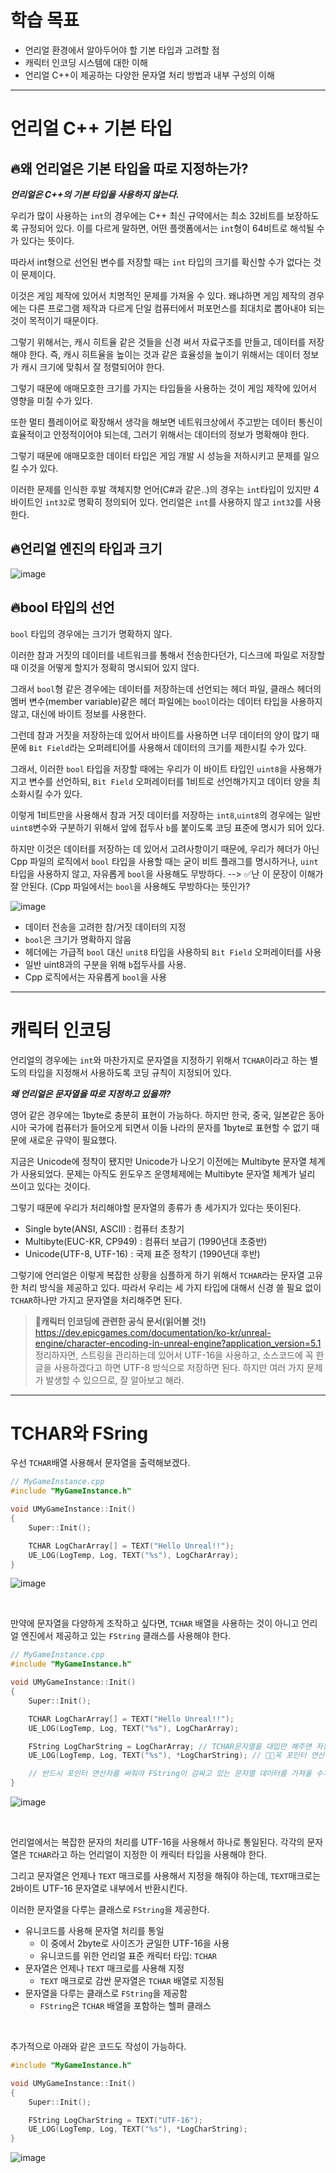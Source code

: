 # 학습 목표
* 언리얼 환경에서 알아두어야 할 기본 타입과 고려할 점
* 캐릭터 인코딩 시스템에 대한 이해
* 언리얼 C++이 제공하는 다양한 문자열 처리 방법과 내부 구성의 이해

---

# 언리얼 C++ 기본 타입 

## 🔥왜 언리얼은 기본 타입을 따로 지정하는가?
***언리얼은 C++의 기본 타입을 사용하지 않는다.***

우리가 많이 사용하는 `int`의 경우에는 C++ 최신 규약에서는 최소 32비트를 보장하도록 규정되어 있다.
이를 다르게 말하면, 어떤 플랫폼에서는 `int`형이 64비트로 해석될 수가 있다는 뜻이다.

따라서 int형으로 선언된 변수를 저장할 때는 `int` 타입의 크기를 확신할 수가 없다는 것이 문제이다.

이것은 게임 제작에 있어서 치명적인 문제를 가져올 수 있다.
왜냐하면 게임 제작의 경우에는 다른 프로그램 제작과 다르게 단일 컴퓨터에서 퍼포먼스를 최대치로 뽑아내야 되는 것이 목적이기 때문이다.

그렇기 위해서는, 캐시 히트율 같은 것들을 신경 써서 자료구조를 만들고, 데이터를 저장해야 한다.
즉, 캐시 히트율을 높이는 것과 같은 효율성을 높이기 위해서는 데이터 정보가 캐시 크기에 맞춰서 잘 정렬되어야 한다.

그렇기 때문에 애매모호한 크기를 가지는 타입들을 사용하는 것이 게임 제작에 있어서 영향을 미칠 수가 있다.

또한 멀티 플레이어로 확장해서 생각을 해보면 네트워크상에서 주고받는 데이터 통신이 효율적이고 안정적이어야 되는데, 
그러기 위해서는 데이터의 정보가 명확해야 한다.

그렇기 때문에 애매모호한 데이터 타입은 게임 개발 시 성능을 저하시키고 문제를 일으킬 수가 있다.

이러한 문제를 인식한 후발 객체지향 언어(C#과 같은..)의 경우는 `int`타입이 있지만 4바이트인 `int32`로 명확히 정의되어 있다.
언리얼은 `int`를 사용하지 않고 `int32`를 사용한다.

## 🔥언리얼 엔진의 타입과 크기
![image](https://github.com/SunFlower2819/Today-I-learned/assets/130738283/1da78053-d0c0-4912-b44a-960499822c47)

## 🔥bool 타입의 선언
`bool` 타입의 경우에는 크기가 명확하지 않다.

이러한 참과 거짓의 데이터를 네트워크를 통해서 전송한다던가, 디스크에 파일로 저장할 때
이것을 어떻게 할지가 정확히 명시되어 있지 않다.

그래서 `bool`형 같은 경우에는 데이터를 저장하는데 선언되는 헤더 파일, 클래스 헤더의 멤버 변수(member variable)같은 헤더 파일에는 
`bool`이라는 데이터 타입을 사용하지 않고, 대신에 바이트 정보를 사용한다.

그런데 참과 거짓을 저장하는데 있어서 바이트를 사용하면 너무 데이터의 양이 많기 때문에 `Bit Field`라는 오퍼레티어를 사용해서
데이터의 크기를 제한시킬 수가 있다.

그래서, 이러한 `bool` 타입을 저장할 때에는 우리가 이 바이트 타입인 `uint8`을 사용해가지고 변수를 선언하되,
`Bit Field` 오퍼레이터를 1비트로 선언해가지고 데이터 양을 최소화시킬 수가 있다.

이렇게 1비트만을 사용해서 참과 거짓 데이터를 저장하는 `int8`,`uint8`의 경우에는 일반 `uint8`변수와 구분하기 위해서 
앞에 접두사 `b`를 붙이도록 코딩 표준에 명시가 되어 있다. 

하지만 이것은 데이터를 저장하는 데 있어서 고려사항이기 때문에, 우리가 헤더가 아닌 Cpp 파일의 로직에서 `bool` 타입을 사용할 때는
굳이 비트 플래그를 명시하거나, `uint`타입을 사용하지 않고, 자유롭게 `bool`을 사용해도 무방하다. --> ✅난 이 문장이 이해가 잘 안된다. (Cpp 파일에서는 `bool`을 사용해도 무방하다는 뜻인가?

![image](https://github.com/SunFlower2819/Today-I-learned/assets/130738283/993ef11f-df95-432f-8930-19f8911b6052)


* 데이터 전송을 고려한 참/거짓 데이터의 지정
* `bool`은 크기가 명확하지 않음
* 헤더에는 가급적 `bool` 대신 `unit8` 타입을 사용하되 `Bit Field` 오퍼레이터를 사용
* 일반 uint8과의 구분을 위해 `b`접두사를 사용.
* Cpp 로직에서는 자유롭게 `bool`을 사용

---

# 캐릭터 인코딩
언리얼의 경우에는 `int`와 마찬가지로 문자열을 지정하기 위해서 `TCHAR`이라고 하는 별도의 타입을 지정해서 사용하도록
코딩 규칙이 지정되어 있다.

***왜 언리얼은 문자열을 따로 지정하고 있을까?***

영어 같은 경우에는 1byte로 충분히 표현이 가능하다. 하지만 한국, 중국, 일본같은 동아시아 국가에 컴퓨터가 들어오게 되면서
이들 나라의 문자를 1byte로 표현할 수 없기 때문에 새로운 규약이 필요했다.

지금은 Unicode에 정착이 됐지만 Unicode가 나오기 이전에는 Multibyte 문자열 체계가 사용되었다. 
문제는 아직도 윈도우즈 운영체제에는 Multibyte 문자열 체계가 널리 쓰이고 있다는 것이다.

그렇기 때문에 우리가 처리해야할 문자열의 종류가 총 세가지가 있다는 뜻이된다.

* Single byte(ANSI, ASCII) : 컴퓨터 초창기
* Multibyte(EUC-KR, CP949) : 컴퓨터 보급기 (1990년대 초중반)
* Unicode(UTF-8, UTF-16) : 국제 표준 정착기 (1990년대 후반)

그렇기에 언리얼은 이렇게 복잡한 상황을 심플하게 하기 위해서 `TCHAR`라는 문자열 고유한 처리 방식을 제공하고 있다. 
따라서 우리는 세 가지 타입에 대해서 신경 쓸 필요 없이 `TCHAR`하나만 가지고 문자열을 처리해주면 된다.

> **📌캐릭터 인코딩에 관련한 공식 문서(읽어볼 것!)** <br>
> https://dev.epicgames.com/documentation/ko-kr/unreal-engine/character-encoding-in-unreal-engine?application_version=5.1
> <br>
> 정리하자면, 스트링을 관리하는데 있어서 UTF-16을 사용하고, 소스코드에 꼭 한글을 사용하겠다고 하면 UTF-8 방식으로 저장하면 된다.
> 하지만 여러 가지 문제가 발생할 수 있으므로, 잘 알아보고 해라.

---

# TCHAR와 FSring 

우선 `TCHAR`배열 사용해서 문자열을 출력해보겠다.
```cpp
// MyGameInstance.cpp
#include "MyGameInstance.h"

void UMyGameInstance::Init()
{
	Super::Init(); 

	TCHAR LogCharArray[] = TEXT("Hello Unreal!!"); 
	UE_LOG(LogTemp, Log, TEXT("%s"), LogCharArray);
}
```
![image](https://github.com/SunFlower2819/Today-I-learned/assets/130738283/c5b103f2-8e9d-4939-b3b7-44085be5f7ab)


<br>

만약에 문자열을 다양하게 조작하고 싶다면, `TCHAR` 배열을 사용하는 것이 아니고 언리얼 엔진에서 제공하고 있는 `FString` 클래스를 사용해야 한다. 
```cpp
// MyGameInstance.cpp
#include "MyGameInstance.h"

void UMyGameInstance::Init()
{
	Super::Init();

	TCHAR LogCharArray[] = TEXT("Hello Unreal!!");
	UE_LOG(LogTemp, Log, TEXT("%s"), LogCharArray);

	FString LogCharString = LogCharArray; // TCHAR문자열을 대입만 해주면 자동으로 FString 안쪽에 데이터들이 포함된다.
	UE_LOG(LogTemp, Log, TEXT("%s"), *LogCharString); // 🎈🎈꼭 포인터 연산자를 써줘야 한다!!

	// 반드시 포인터 연산자를 써줘야 FString이 감싸고 있는 문자열 데이터를 가져올 수가 있다.
}
```
![image](https://github.com/SunFlower2819/Today-I-learned/assets/130738283/ec2cc292-3caf-4d16-b2a5-a6825ace31c5)

<br>

언리얼에서는 복잡한 문자의 처리를 UTF-16을 사용해서 하나로 통일된다.
각각의 문자열은 `TCHAR`라고 하는 언리얼이 지정한 이 캐릭터 타입을 사용해야 한다.

그리고 문자열은 언제나 `TEXT` 매크로를 사용해서 지정을 해줘야 하는데,
`TEXT`매크로는 2바이트 UTF-16 문자열로 내부에서 반환시킨다.

이러한 문자열을 다루는 클래스로 `FString`을 제공한다.

* 유니코드를 사용해 문자열 처리를 통일
  - 이 중에서 2byte로 사이즈가 균일한 UTF-16을 사용
  - 유니코드를 위한 언리얼 표준 캐릭터 타입: `TCHAR`
* 문자열은 언제나 `TEXT` 매크로를 사용해 지정
  - `TEXT` 매크로로 감싼 문자열은 `TCHAR` 배열로 지정됨
* 문자열을 다루는 클래스로 `FString`을 제공함
  - `FString`은 `TCHAR` 배열을 포함하는 헬퍼 클래스

<br>

추가적으로 아래와 같은 코드도 작성이 가능하다.
```cpp
#include "MyGameInstance.h"

void UMyGameInstance::Init()
{
	Super::Init(); 

	FString LogCharString = TEXT("UTF-16");
	UE_LOG(LogTemp, Log, TEXT("%s"), *LogCharString);
}

```
![image](https://github.com/SunFlower2819/Today-I-learned/assets/130738283/dd27ff9f-c088-4e26-9fba-bd55c0cb976d)

























